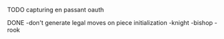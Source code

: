 TODO
capturing
en passant
oauth


DONE
-don't generate legal moves on piece initialization
-knight
-bishop
-rook
